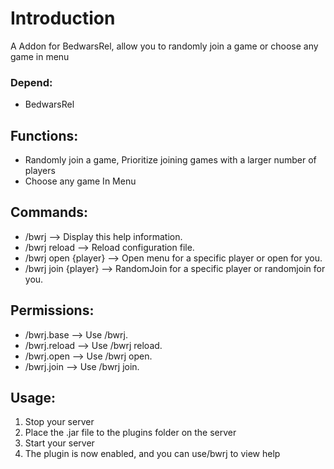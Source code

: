 # Introduction

A Addon for BedwarsRel, allow you to randomly join a game or choose any game in menu

### Depend: 
- BedwarsRel

## Functions:
- Randomly join a game, Prioritize joining games with a larger number of players
- Choose any game In Menu

## Commands:
- /bwrj				  --> Display this help information.
- /bwrj reload 		  --> Reload configuration file.
- /bwrj open {player} --> Open menu for a specific player or open for you.
- /bwrj join {player} --> RandomJoin for a specific player or randomjoin for you.

## Permissions:
- /bwrj.base          --> Use /bwrj.
- /bwrj.reload        --> Use /bwrj reload.
- /bwrj.open          --> Use /bwrj open.
- /bwrj.join          --> Use /bwrj join.

## Usage:
1. Stop your server
1. Place the .jar file to the plugins folder on the server
2. Start your server
3. The plugin is now enabled, and you can use/bwrj to view help